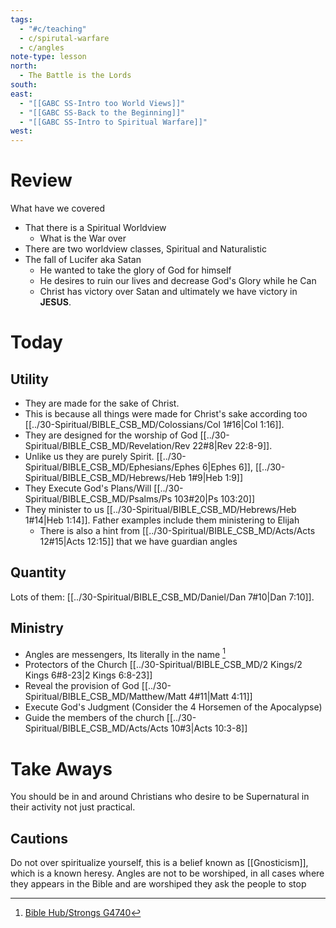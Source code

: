 ```yaml
---
tags:
  - "#c/teaching"
  - c/spirutal-warfare
  - c/angles
note-type: lesson
north:
  - The Battle is the Lords
south: 
east:
  - "[[GABC SS-Intro too World Views]]"
  - "[[GABC SS-Back to the Beginning]]"
  - "[[GABC SS-Intro to Spiritual Warfare]]"
west:
---
```

# Review
What have we covered
- That there is a Spiritual Worldview
    - What is the War over
- There are two worldview classes, Spiritual and Naturalistic
- The fall of Lucifer aka Satan
    - He wanted to take the glory of God for himself
    - He desires to ruin our lives and decrease God's Glory while he Can
    - Christ has victory over Satan and ultimately we have victory in **JESUS**.


# Today

## Utility

- They are made for the sake of Christ.
- This is because all things were made for Christ's sake according too [[../30-Spiritual/BIBLE_CSB_MD/Colossians/Col 1#16|Col 1:16]].
- They are designed for the worship of God [[../30-Spiritual/BIBLE_CSB_MD/Revelation/Rev 22#8|Rev 22:8-9]].
- Unlike us they are purely Spirit. [[../30-Spiritual/BIBLE_CSB_MD/Ephesians/Ephes 6|Ephes 6]], [[../30-Spiritual/BIBLE_CSB_MD/Hebrews/Heb 1#9|Heb 1:9]]
- They Execute God's Plans/Will [[../30-Spiritual/BIBLE_CSB_MD/Psalms/Ps 103#20|Ps 103:20]]
- They minister to us [[../30-Spiritual/BIBLE_CSB_MD/Hebrews/Heb 1#14|Heb 1:14]]. Father examples include them ministering to Elijah
    - There is also a hint from [[../30-Spiritual/BIBLE_CSB_MD/Acts/Acts 12#15|Acts 12:15]] that we have guardian angles
## Quantity
Lots of them: [[../30-Spiritual/BIBLE_CSB_MD/Daniel/Dan 7#10|Dan 7:10]]. 

## Ministry
- Angles are messengers, Its literally in the name [^1]
 - Protectors of the Church [[../30-Spiritual/BIBLE_CSB_MD/2 Kings/2 Kings 6#8-23|2 Kings 6:8-23]]
 - Reveal the provision of God [[../30-Spiritual/BIBLE_CSB_MD/Matthew/Matt 4#11|Matt 4:11]]
 - Execute God's Judgment (Consider the 4 Horsemen of the Apocalypse)
 - Guide the members of the church  [[../30-Spiritual/BIBLE_CSB_MD/Acts/Acts 10#3|Acts 10:3-8]]


# Take Aways

You should be in and around Christians who desire to be Supernatural in their activity not just practical.

## Cautions
Do not over spiritualize yourself, this is a belief known as [[Gnosticism]], which is a known heresy.
Angles are not to be worshiped, in all cases where they appears in the Bible and are worshiped they ask the people to stop


[^1]: [Bible Hub/Strongs G4740](https://biblehub.com/hebrew/4740.htm)